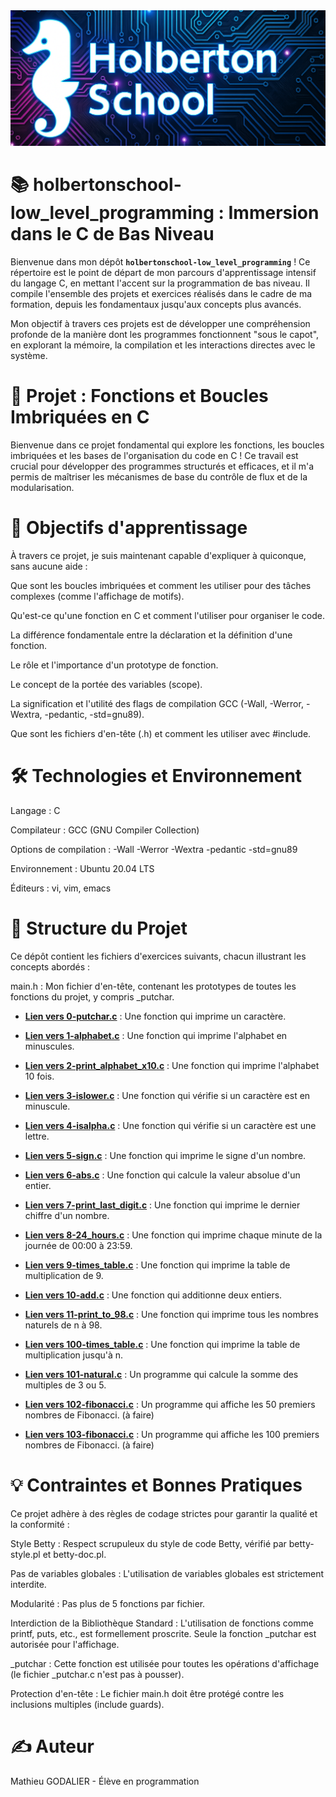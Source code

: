 <img src= "https://github.com/Mathieu7483/Aiko78-Photgraphy/blob/main/img/holberton%20modif.png">

# 📚 holbertonschool-low_level_programming : Immersion dans le C de Bas Niveau

Bienvenue dans mon dépôt **`holbertonschool-low_level_programming`** ! Ce répertoire est le point de départ de mon parcours d'apprentissage intensif du langage C, en mettant l'accent sur la programmation de bas niveau. Il compile l'ensemble des projets et exercices réalisés dans le cadre de ma formation, depuis les fondamentaux jusqu'aux concepts plus avancés.

Mon objectif à travers ces projets est de développer une compréhension profonde de la manière dont les programmes fonctionnent "sous le capot", en explorant la mémoire, la compilation et les interactions directes avec le système.

# 🚀 Projet : Fonctions et Boucles Imbriquées en C
Bienvenue dans ce projet fondamental qui explore les fonctions, les boucles imbriquées et les bases de l'organisation du code en C ! Ce travail est crucial pour développer des programmes structurés et efficaces, et il m'a permis de maîtriser les mécanismes de base du contrôle de flux et de la modularisation.

# 🎯 Objectifs d'apprentissage
À travers ce projet, je suis maintenant capable d'expliquer à quiconque, sans aucune aide :

Que sont les boucles imbriquées et comment les utiliser pour des tâches complexes (comme l'affichage de motifs).

Qu'est-ce qu'une fonction en C et comment l'utiliser pour organiser le code.

La différence fondamentale entre la déclaration et la définition d'une fonction.

Le rôle et l'importance d'un prototype de fonction.

Le concept de la portée des variables (scope).

La signification et l'utilité des flags de compilation GCC (-Wall, -Werror, -Wextra, -pedantic, -std=gnu89).

Que sont les fichiers d'en-tête (.h) et comment les utiliser avec #include.

# 🛠️ Technologies et Environnement
Langage : C

Compilateur : GCC (GNU Compiler Collection)

Options de compilation : -Wall -Werror -Wextra -pedantic -std=gnu89

Environnement : Ubuntu 20.04 LTS

Éditeurs : vi, vim, emacs

# 📖 Structure du Projet
Ce dépôt contient les fichiers d'exercices suivants, chacun illustrant les concepts abordés :

main.h : Mon fichier d'en-tête, contenant les prototypes de toutes les fonctions du projet, y compris _putchar.

* **[Lien vers 0-putchar.c](https://github.com/Mathieu7483/holbertonschool-low_level_programming/blob/main/functions_nested_loops/0-putchar.c)** : Une fonction qui imprime un caractère.

* **[Lien vers 1-alphabet.c](https://github.com/Mathieu7483/holbertonschool-low_level_programming/blob/main/functions_nested_loops/1-alphabet.c)** : Une fonction qui imprime l'alphabet en minuscules.

* **[Lien vers 2-print_alphabet_x10.c](https://github.com/Mathieu7483/holbertonschool-low_level_programming/blob/main/functions_nested_loops/2-print_alphabet_x10.c)** : Une fonction qui imprime l'alphabet 10 fois.

* **[Lien vers 3-islower.c](https://github.com/Mathieu7483/holbertonschool-low_level_programming/blob/main/functions_nested_loops/3-islower.c)** : Une fonction qui vérifie si un caractère est en minuscule.

* **[Lien vers 4-isalpha.c](https://github.com/Mathieu7483/holbertonschool-low_level_programming/blob/main/functions_nested_loops/4-isalpha.c)** : Une fonction qui vérifie si un caractère est une lettre.

* **[Lien vers 5-sign.c](https://github.com/Mathieu7483/holbertonschool-low_level_programming/blob/main/functions_nested_loops/5-sign.c)** : Une fonction qui imprime le signe d'un nombre.

* **[Lien vers 6-abs.c](https://github.com/Mathieu7483/holbertonschool-low_level_programming/blob/main/functions_nested_loops/6-abs.c)** : Une fonction qui calcule la valeur absolue d'un entier.

* **[Lien vers 7-print_last_digit.c](https://github.com/Mathieu7483/holbertonschool-low_level_programming/blob/main/functions_nested_loops/7-print_last_digit.c)** : Une fonction qui imprime le dernier chiffre d'un nombre.

* **[Lien vers 8-24_hours.c](https://github.com/Mathieu7483/holbertonschool-low_level_programming/blob/main/functions_nested_loops/8-24_hours.c)** : Une fonction qui imprime chaque minute de la journée de 00:00 à 23:59.

* **[Lien vers 9-times_table.c](https://github.com/Mathieu7483/holbertonschool-low_level_programming/blob/main/functions_nested_loops/9-times_table.c)** : Une fonction qui imprime la table de multiplication de 9.

* **[Lien vers 10-add.c](https://github.com/Mathieu7483/holbertonschool-low_level_programming/blob/main/functions_nested_loops/10-add.c)** : Une fonction qui additionne deux entiers.

* **[Lien vers 11-print_to_98.c](https://github.com/Mathieu7483/holbertonschool-low_level_programming/blob/main/functions_nested_loops/11-print_to_98.c)** : Une fonction qui imprime tous les nombres naturels de n à 98.

* **[Lien vers 100-times_table.c](https://github.com/Mathieu7483/holbertonschool-low_level_programming/blob/main/functions_nested_loops/100-times_table.c)** : Une fonction qui imprime la table de multiplication jusqu'à n.

* **[Lien vers 101-natural.c](https://github.com/Mathieu7483/holbertonschool-low_level_programming/blob/main/functions_nested_loops/101-natural.c)** : Un programme qui calcule la somme des multiples de 3 ou 5.

* **[Lien vers 102-fibonacci.c]()** : Un programme qui affiche les 50 premiers nombres de Fibonacci. (à faire)

* **[Lien vers 103-fibonacci.c]()** : Un programme qui affiche les 100 premiers nombres de Fibonacci. (à faire)


# 💡 Contraintes et Bonnes Pratiques
Ce projet adhère à des règles de codage strictes pour garantir la qualité et la conformité :

Style Betty : Respect scrupuleux du style de code Betty, vérifié par betty-style.pl et betty-doc.pl.

Pas de variables globales : L'utilisation de variables globales est strictement interdite.

Modularité : Pas plus de 5 fonctions par fichier.

Interdiction de la Bibliothèque Standard : L'utilisation de fonctions comme printf, puts, etc., est formellement proscrite. Seule la fonction _putchar est autorisée pour l'affichage.

_putchar : Cette fonction est utilisée pour toutes les opérations d'affichage (le fichier _putchar.c n'est pas à pousser).

Protection d'en-tête : Le fichier main.h doit être protégé contre les inclusions multiples (include guards).


# ✍️ Auteur
Mathieu GODALIER - Élève en programmation
